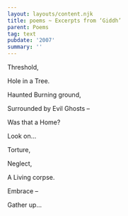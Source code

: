 ```yaml
---
layout: layouts/content.njk
title: poems ~ Excerpts from ‘Giddh’
parent: Poems
tag: text
pubdate: '2007'
summary: ''
---
```


Threshold,

Hole in a Tree.

Haunted Burning ground,

Surrounded by Evil Ghosts –

Was that a Home?

Look on…

Torture,

Neglect,

A Living corpse.

Embrace –

Gather up…
